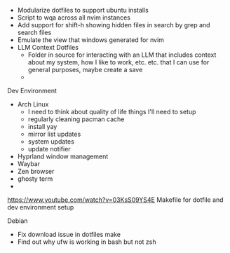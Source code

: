 - Modularize dotfiles to support ubuntu installs
- Script to wqa across all nvim instances
- Add support for shift-h showing hidden files in search by grep and search files
- Emulate the view that windows generated for nvim
- LLM Context Dotfiles
  - Folder in source for interacting with an LLM that includes context about my system, how I like to work, etc. etc. that I can use for general purposes, maybe create a save
  -

Dev Environment

- Arch Linux
  - I need to think about quality of life things I'll need to setup
  - regularly cleaning pacman cache
  - install yay
  - mirror list updates
  - system updates
  - update notifier
- Hyprland window management
- Waybar
- Zen browser
- ghosty term
-

<https://www.youtube.com/watch?v=03KsS09YS4E>
Makefile for dotfile and dev environment setup

Debian

- Fix download issue in dotfiles make
- Find out why ufw is working in bash but not zsh
